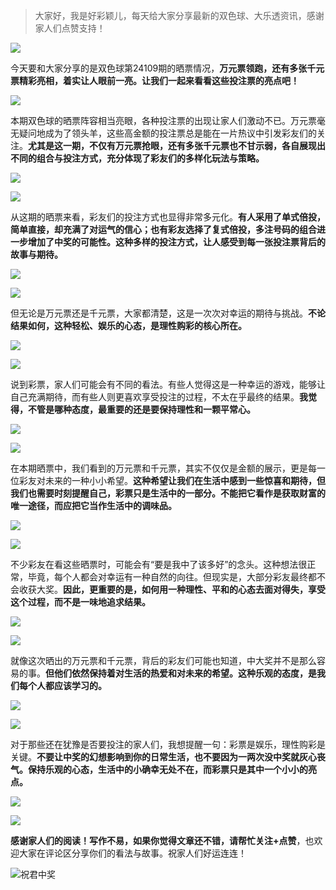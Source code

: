 
> 大家好，我是好彩颖儿，每天给大家分享最新的双色球、大乐透资讯，感谢家人们点赞支持！

![](https://cdn.jsdelivr.net/gh/wangwenjie1314/PicCDN/2024-7-11/1720660897499-image.png)


今天要和大家分享的是双色球第24109期的晒票情况，**万元票领跑，还有多张千元票精彩亮相，着实让人眼前一亮。让我们一起来看看这些投注票的亮点吧！**

![](https://cdn.jsdelivr.net/gh/wangwenjie1314/PicCDN/2024-9-19/1726717955797-image.png)

本期双色球的晒票阵容相当亮眼，各种投注票的出现让家人们激动不已。万元票毫无疑问地成为了领头羊，这些高金额的投注票总是能在一片热议中引发彩友们的关注。**尤其是这一期，不仅有万元票抢眼，还有多张千元票也不甘示弱，各自展现出不同的组合与投注方式，充分体现了彩友们的多样化玩法与策略。**

![](https://cdn.jsdelivr.net/gh/wangwenjie1314/PicCDN/2024-9-19/1726718061839-image.png)

![](https://cdn.jsdelivr.net/gh/wangwenjie1314/PicCDN/2024-9-19/1726718054547-image.png)

从这期的晒票来看，彩友们的投注方式也显得非常多元化。**有人采用了单式倍投，简单直接，却充满了对运气的信心；也有彩友选择了复式倍投，多注号码的组合进一步增加了中奖的可能性。这种多样的投注方式，让人感受到每一张投注票背后的故事与期待。**


![](https://cdn.jsdelivr.net/gh/wangwenjie1314/PicCDN/2024-9-19/1726718161589-image.png)


![](https://cdn.jsdelivr.net/gh/wangwenjie1314/PicCDN/2024-9-19/1726717965900-image.png)


但无论是万元票还是千元票，大家都清楚，这是一次次对幸运的期待与挑战。**不论结果如何，这种轻松、娱乐的心态，是理性购彩的核心所在。**


![](https://cdn.jsdelivr.net/gh/wangwenjie1314/PicCDN/2024-9-19/1726718277738-image.png)

![](https://cdn.jsdelivr.net/gh/wangwenjie1314/PicCDN/2024-9-19/1726718266954-image.png)

说到彩票，家人们可能会有不同的看法。有些人觉得这是一种幸运的游戏，能够让自己充满期待，而有些人则更喜欢享受投注的过程，不太在乎最终的结果。**我觉得，不管是哪种态度，最重要的还是要保持理性和一颗平常心。**



![](https://cdn.jsdelivr.net/gh/wangwenjie1314/PicCDN/2024-9-19/1726718256830-image.png)


![](https://cdn.jsdelivr.net/gh/wangwenjie1314/PicCDN/2024-9-19/1726718247021-image.png)

在本期晒票中，我们看到的万元票和千元票，其实不仅仅是金额的展示，更是每一位彩友对未来的一种小小希望。**这种希望让我们在生活中感到一些惊喜和期待，但我们也需要时刻提醒自己，彩票只是生活中的一部分。不能把它看作是获取财富的唯一途径，而应把它当作生活中的调味品。**

![](https://cdn.jsdelivr.net/gh/wangwenjie1314/PicCDN/2024-9-19/1726718222190-image.png)


![](https://cdn.jsdelivr.net/gh/wangwenjie1314/PicCDN/2024-9-19/1726718035060-image.png)

不少彩友在看这些晒票时，可能会有“要是我中了该多好”的念头。这种想法很正常，毕竟，每个人都会对幸运有一种自然的向往。但现实是，大部分彩友最终都不会收获大奖。**因此，更重要的是，如何用一种理性、平和的心态去面对得失，享受这个过程，而不是一味地追求结果。**


![](https://cdn.jsdelivr.net/gh/wangwenjie1314/PicCDN/2024-9-19/1726718043711-image.png)

![](https://cdn.jsdelivr.net/gh/wangwenjie1314/PicCDN/2024-9-19/1726718017376-image.png)

就像这次晒出的万元票和千元票，背后的彩友们可能也知道，中大奖并不是那么容易的事。**但他们依然保持着对生活的热爱和对未来的希望。这种乐观的态度，是我们每个人都应该学习的。**

![](https://cdn.jsdelivr.net/gh/wangwenjie1314/PicCDN/2024-9-19/1726718006355-image.png)

![](https://cdn.jsdelivr.net/gh/wangwenjie1314/PicCDN/2024-9-19/1726718026657-image.png)

对于那些还在犹豫是否要投注的家人们，我想提醒一句：彩票是娱乐，理性购彩是关键。**不要让中奖的幻想影响到你的日常生活，也不要因为一两次没中奖就灰心丧气。保持乐观的心态，生活中的小确幸无处不在，而彩票只是其中一个小小的亮点。**

![](https://cdn.jsdelivr.net/gh/wangwenjie1314/PicCDN/2024-9-19/1726718174217-image.png)


![](https://cdn.jsdelivr.net/gh/wangwenjie1314/PicCDN/2024-9-19/1726718201415-image.png)

**感谢家人们的阅读！写作不易，如果你觉得文章还不错，请帮忙关注+点赞**，也欢迎大家在评论区分享你们的看法与故事。祝家人们好运连连！

![祝君中奖](https://cdn.jsdelivr.net/gh/wangwenjie1314/PicCDN/2024-8-9/1723191043101-image.png)


















